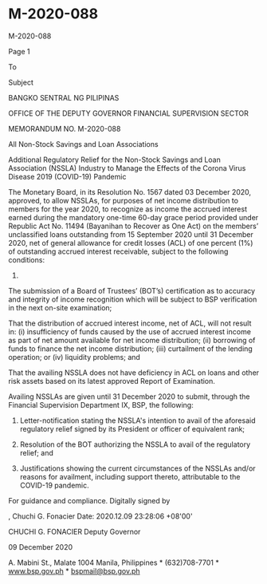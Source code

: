 # M-2020-088

M-2020-088

Page 1

To

Subject

BANGKO SENTRAL NG PILIPINAS

OFFICE OF THE DEPUTY GOVERNOR FINANCIAL SUPERVISION SECTOR

MEMORANDUM NO. M-2020-088

All Non-Stock Savings and Loan Associations

Additional Regulatory Relief for the Non-Stock Savings and Loan Association (NSSLA) Industry to Manage the Effects of the Corona Virus Disease 2019 (COVID-19) Pandemic

The Monetary Board, in its Resolution No. 1567 dated 03 December 2020, approved, to allow NSSLAs, for purposes of net income distribution to members for the year 2020, to recognize as income the accrued interest earned during the mandatory one-time 60-day grace period provided under Republic Act No. 11494 (Bayanihan to Recover as One Act) on the members’ unclassified loans outstanding from 15 September 2020 until 31 December 2020, net of general allowance for credit losses (ACL) of one percent (1%) of outstanding accrued interest receivable, subject to the following conditions:

1.

The submission of a Board of Trustees’ (BOT’s) certification as to accuracy and integrity of income recognition which will be subject to BSP verification in the next on-site examination;

That the distribution of accrued interest income, net of ACL, will not result in: (i) insufficiency of funds caused by the use of accrued interest income as part of net amount available for net income distribution; (ii) borrowing of funds to finance the net income distribution; (iii) curtailment of the lending operation; or (iv) liquidity problems; and

That the availing NSSLA does not have deficiency in ACL on loans and other risk assets based on its latest approved Report of Examination.

Availing NSSLAs are given until 31 December 2020 to submit, through the Financial Supervision Department IX, BSP, the following:

1. Letter-notification stating the NSSLA's intention to avail of the aforesaid regulatory relief signed by its President or officer of equivalent rank;

2. Resolution of the BOT authorizing the NSSLA to avail of the regulatory relief; and

3. Justifications showing the current circumstances of the NSSLAs and/or reasons for availment, including support thereto, attributable to the COVID-19 pandemic.

For guidance and compliance. Digitally signed by

, Chuchi G. Fonacier Date: 2020.12.09 23:28:06 +08'00'

CHUCHI G. FONACIER Deputy Governor

09 December 2020

A. Mabini St., Malate 1004 Manila, Philippines * (632)708-7701 * www.bsp.gov.ph * bspmail@bsp.gov.ph